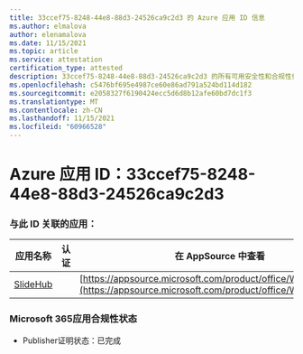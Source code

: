 ```yaml
---
title: 33ccef75-8248-44e8-88d3-24526ca9c2d3 的 Azure 应用 ID 信息
ms.author: elmalova
author: elenamalova
ms.date: 11/15/2021
ms.topic: article
ms.service: attestation
certification_type: attested
description: 33ccef75-8248-44e8-88d3-24526ca9c2d3 的所有可用安全性和合规性信息。
ms.openlocfilehash: c5476bf695e4987ce60e86ad791a524bd114d182
ms.sourcegitcommit: e2058327f6190424ecc5d6d8b12afe60bd7dc1f3
ms.translationtype: MT
ms.contentlocale: zh-CN
ms.lasthandoff: 11/15/2021
ms.locfileid: "60966528"
---
```

# <a name="azure-app-id-33ccef75-8248-44e8-88d3-24526ca9c2d3"></a>Azure 应用 ID：33ccef75-8248-44e8-88d3-24526ca9c2d3


### <a name="apps-associated-with-this-id"></a>与此 ID 关联的应用：
| **应用名称** | **认证** | **在 AppSource 中查看** |
|--------------|---------------|-----------------------|
| [SlideHub](https://docs.microsoft.com/microsoft-365-app-certification/forward/WA200001625) |  | [https://appsource.microsoft.com/product/office/WA200001625](https://appsource.microsoft.com/product/office/WA200001625) |

### <a name="microsoft-365-app-compliance-status"></a>Microsoft 365应用合规性状态
- Publisher证明状态：已完成
